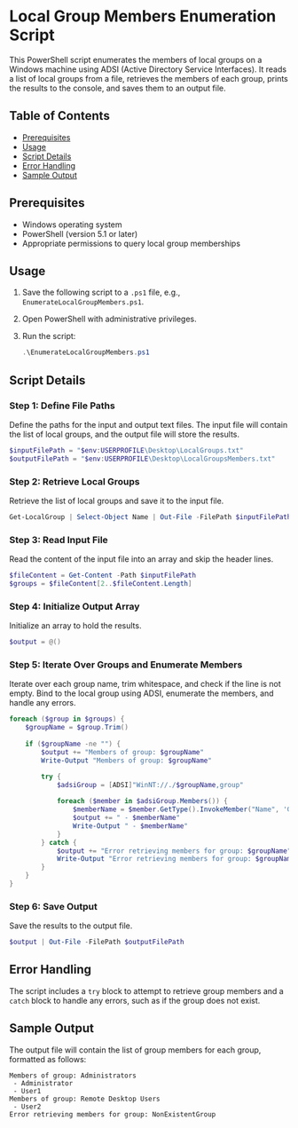 # Local Group Members Enumeration Script

This PowerShell script enumerates the members of local groups on a Windows machine using ADSI (Active Directory Service Interfaces). It reads a list of local groups from a file, retrieves the members of each group, prints the results to the console, and saves them to an output file.

## Table of Contents

- [Prerequisites](#prerequisites)
- [Usage](#usage)
- [Script Details](#script-details)
- [Error Handling](#error-handling)
- [Sample Output](#sample-output)

## Prerequisites

- Windows operating system
- PowerShell (version 5.1 or later)
- Appropriate permissions to query local group memberships

## Usage

1. Save the following script to a `.ps1` file, e.g., `EnumerateLocalGroupMembers.ps1`.

2. Open PowerShell with administrative privileges.

3. Run the script:

    ```powershell
    .\EnumerateLocalGroupMembers.ps1
    ```

## Script Details

### Step 1: Define File Paths

Define the paths for the input and output text files. The input file will contain the list of local groups, and the output file will store the results.

```powershell
$inputFilePath = "$env:USERPROFILE\Desktop\LocalGroups.txt"
$outputFilePath = "$env:USERPROFILE\Desktop\LocalGroupsMembers.txt"
```

### Step 2: Retrieve Local Groups

Retrieve the list of local groups and save it to the input file.

```powershell
Get-LocalGroup | Select-Object Name | Out-File -FilePath $inputFilePath
```

### Step 3: Read Input File

Read the content of the input file into an array and skip the header lines.

```powershell
$fileContent = Get-Content -Path $inputFilePath
$groups = $fileContent[2..$fileContent.Length]
```

### Step 4: Initialize Output Array

Initialize an array to hold the results.

```powershell
$output = @()
```

### Step 5: Iterate Over Groups and Enumerate Members

Iterate over each group name, trim whitespace, and check if the line is not empty. Bind to the local group using ADSI, enumerate the members, and handle any errors.

```powershell
foreach ($group in $groups) {
    $groupName = $group.Trim()
    
    if ($groupName -ne "") {
        $output += "Members of group: $groupName"
        Write-Output "Members of group: $groupName"

        try {
            $adsiGroup = [ADSI]"WinNT://./$groupName,group"
            
            foreach ($member in $adsiGroup.Members()) {
                $memberName = $member.GetType().InvokeMember("Name", 'GetProperty', $null, $member, $null)
                $output += " - $memberName"
                Write-Output " - $memberName"
            }
        } catch {
            $output += "Error retrieving members for group: $groupName"
            Write-Output "Error retrieving members for group: $groupName"
        }
    }
}
```

### Step 6: Save Output

Save the results to the output file.

```powershell
$output | Out-File -FilePath $outputFilePath
```

## Error Handling

The script includes a `try` block to attempt to retrieve group members and a `catch` block to handle any errors, such as if the group does not exist.

## Sample Output

The output file will contain the list of group members for each group, formatted as follows:

```
Members of group: Administrators
 - Administrator
 - User1
Members of group: Remote Desktop Users
 - User2
Error retrieving members for group: NonExistentGroup
